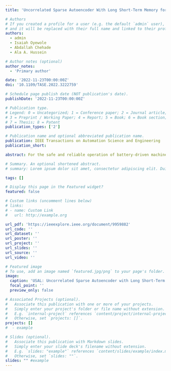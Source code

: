 ```yaml
---
title: 'Uncorrelated Sparse Autoencoder With Long Short-Term Memory for State-of-Charge Estimations in Lithium-Ion Battery Cells'

# Authors
# If you created a profile for a user (e.g. the default `admin` user), write the username (folder name) here
# and it will be replaced with their full name and linked to their profile.
authors:
  - admin
  - Isaiah Oyewole
  - Abdallah Chehade
  - Ala A. Hussein

# Author notes (optional)
author_notes:
  - 'Primary author'

date: '2022-11-23T00:00:00Z'
doi: '10.1109/TASE.2022.3222759'

# Schedule page publish date (NOT publication's date).
publishDate: '2022-11-23T00:00:00Z'

# Publication type.
# Legend: 0 = Uncategorized; 1 = Conference paper; 2 = Journal article;
# 3 = Preprint / Working Paper; 4 = Report; 5 = Book; 6 = Book section;
# 7 = Thesis; 8 = Patent
publication_types: ['2']

# Publication name and optional abbreviated publication name.
publication: IEEE Transactions on Automation Science and Engineering
publication_short:

abstract: For the safe and reliable operation of battery-driven machines, accurate state-of-charge (SOC) estimations are necessary. Unfortunately, existing methods often fail to identify patterns relevant to long-term SOC estimation due to complex battery cell characteristics such as aging. In this paper, we propose the Uncorrelated Sparse Autoencoder with Long Short-Term Memory (USAL). USAL is a novel neural network that addresses the challenging task of long-term SOC estimation given a limited initial history of a cell’s charge-discharge behavior. USAL uses a multi-task learning strategy to harness the advantages of sparse autoencoders and Long Short-term Memory (LSTM) networks by enforcing correlation penalties. The USAL simultaneously learns to (i) generate a latent space of informative SOC encodings from commonly measured cell characteristics, (ii) penalize for high multicollinearity between encodings, and (iii) identify non-trivial long and short temporal correlations between the encodings using LSTM cells. USAL outperforms benchmarked models in our experiments when trained on five initial charge-discharge cycles across multiple battery cells using three publicly available accelerated aging datasets. Note to Practitioners —This paper proposes USAL, a custom-built deep neural network to address the challenging task of long-term SOC estimations in battery cells. Long-term SOC estimation involves estimating SOC for cycles near End-Of-Life (EOL) given some initial charge-discharge cycles. Three fundamental steps involved in long-term SOC estimations using USAL are (i) exploiting a multi-task learning strategy to learn efficient encodings given limited training data, (ii) penalizing these encodings for high correlations to efficiently transform measured inputs into a space of informative features, and (iii) mapping of aging-related trends to support long-term SOC estimations. USAL is designed to be a data-driven SOC estimation method that is (i) capable of alerting the user to a faulty cell when integrated into a real-life Battery Management System (BMS) and (ii) identifying the relative quality of a battery cell from only a few initial charge-discharge cycles.

# Summary. An optional shortened abstract.
# summary: Lorem ipsum dolor sit amet, consectetur adipiscing elit. Duis posuere tellus ac convallis # placerat. Proin tincidunt magna sed ex sollicitudin condimentum.

tags: []

# Display this page in the Featured widget?
featured: false

# Custom links (uncomment lines below)
# links:
# - name: Custom Link
#   url: http://example.org

url_pdf: 'https://ieeexplore.ieee.org/document/9959882'
url_code: ''
url_dataset: ''
url_poster: ''
url_project: ''
url_slides: ''
url_source: ''
url_video: ''

# Featured image
# To use, add an image named `featured.jpg/png` to your page's folder.
image:
  caption: 'USAL: Uncorrelated Sparse Autoencoder with Long Short-Term Memory'
  focal_point: ''
  preview_only: false

# Associated Projects (optional).
#   Associate this publication with one or more of your projects.
#   Simply enter your project's folder or file name without extension.
#   E.g. `internal-project` references `content/project/internal-project/index.md`.
#   Otherwise, set `projects: []`.
projects: []
#  - example

# Slides (optional).
#   Associate this publication with Markdown slides.
#   Simply enter your slide deck's filename without extension.
#   E.g. `slides: "example"` references `content/slides/example/index.md`.
#   Otherwise, set `slides: ""`.
slides: "" #example
---
```

